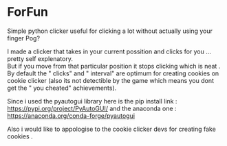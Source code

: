# ForFun
Simple python clicker useful for clicking a lot without actually using your finger Pog?

I made a clicker that takes in your current possition and clicks for you ... pretty self explenatory.  
But if you move from that particular position it stops clicking which is neat . 
By default the " clicks" and " interval" are optimum for creating cookies on cookie clicker (also its not detectible by the game which means you dont get the " you cheated" achievements). 

Since i used the pyautogui library here is the pip install link : https://pypi.org/project/PyAutoGUI/ and the anaconda one : https://anaconda.org/conda-forge/pyautogui

Also i would like to appologise to the cookie clicker devs for creating fake cookies . 
